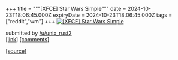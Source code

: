 +++
title = """[XFCE] Star Wars Simple"""
date = 2024-10-23T18:06:45.000Z
expiryDate = 2024-10-23T18:06:45.000Z
tags = ["reddit","wm"]
+++
[![[XFCE] Star Wars Simple](https://b.thumbs.redditmedia.com/LdEd3TBQ46ASJXaSqwiu8v8Gr749pmC3wv_fCVlWAVs.jpg "[XFCE] Star Wars Simple")](https://www.reddit.com/r/unixporn/comments/1gah7r7/xfce_star_wars_simple/)

submitted by [/u/unix\_rust2](https://www.reddit.com/user/unix_rust2)  
[\[link\]](https://www.reddit.com/gallery/1gah7r7) [\[comments\]](https://www.reddit.com/r/unixporn/comments/1gah7r7/xfce_star_wars_simple/)

[[source]](https://www.reddit.com/r/unixporn/comments/1gah7r7/xfce_star_wars_simple/)
